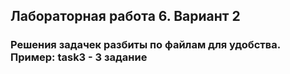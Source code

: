 ## Лабораторная работа 6. Вариант 2
### Решения задачек разбиты по файлам для удобства. Пример: task3 - 3 задание

